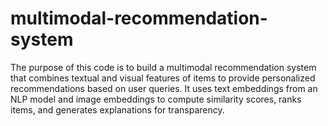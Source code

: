 # multimodal-recommendation-system
The purpose of this code is to build a multimodal recommendation system that combines textual and visual features of items to provide personalized recommendations based on user queries. It uses text embeddings from an NLP model and image embeddings to compute similarity scores, ranks items, and generates explanations for transparency.
